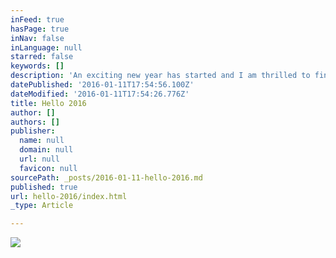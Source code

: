```yaml
---
inFeed: true
hasPage: true
inNav: false
inLanguage: null
starred: false
keywords: []
description: 'An exciting new year has started and I am thrilled to finally be able to introduce you to my blog. Here you can find everything about travel but also useful tips and recommendations on site. Let me simply inspire you!'
datePublished: '2016-01-11T17:54:56.100Z'
dateModified: '2016-01-11T17:54:26.776Z'
title: Hello 2016
author: []
authors: []
publisher:
  name: null
  domain: null
  url: null
  favicon: null
sourcePath: _posts/2016-01-11-hello-2016.md
published: true
url: hello-2016/index.html
_type: Article

---
```

![](https://the-grid-user-content.s3-us-west-2.amazonaws.com/b7a02f75-4026-4511-baa6-e6862c1bf27e.gif)
